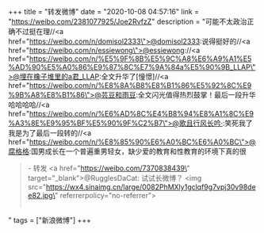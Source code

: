 +++
title = "转发微博"
date = "2020-10-08 04:57:16"
link = "https://weibo.com/2381077925/Joe2RvfzZ"
description = "可能不太政治正确不过挺在理//<a href=\"https://weibo.com/n/domisol2333\">@domisol2333</a>:说得挺好的//<a href=\"https://weibo.com/n/essiewong\">@essiewong</a>://<a href=\"https://weibo.com/n/%E5%9F%8B%E5%9C%A8%E6%A9%A1%E5%AD%90%E5%A0%86%E9%87%8C%E7%9A%84a%E5%90%9B_LLAP\">@埋在橡子堆里的a君_LLAP</a>:全文升华了[憧憬]//<a href=\"https://weibo.com/n/%E8%8A%B8%E8%B1%86%E5%92%8C%E9%9B%A8%E8%B1%86\">@芸豆和雨豆</a>:全文闪光值得热烈鼓掌！最后一段升华哈哈哈哈//<a href=\"https://weibo.com/n/%E6%AD%8C%E4%B8%94%E8%A1%8C%E9%A3%8E%E9%95%BF%E5%90%9F%C2%B7\">@歌且行风长吟·</a>:笑死我了我是为了最后一段转的//<a href=\"https://weibo.com/n/%E8%85%90%E6%A0%BC%E6%A0%BC\">@腐格格</a>:国男成长在一个普遍重男轻女，缺少爱的教育和性教育的环境下真的很<br><blockquote> - 转发 <a href=\"https://weibo.com/7370838439\" target=\"_blank\">@RugglesDaCat</a>: 试试长微博？ <img src=\"https://wx4.sinaimg.cn/large/0082PhMXly1gclqf9g7vpj30v98dee82.jpg\" referrerpolicy=\"no-referrer\"><br><br></blockquote>"
tags = ["新浪微博"]
+++
